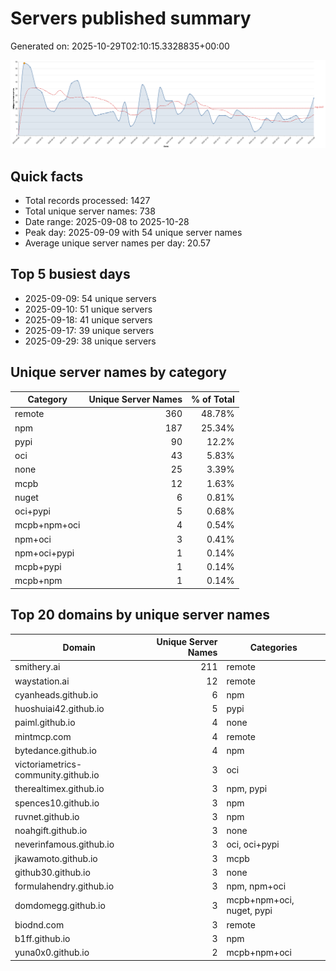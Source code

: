 # Servers published summary

Generated on: 2025-10-29T02:10:15.3328835+00:00

![Unique servers per day](servers-per-day.svg)

## Quick facts
- Total records processed: 1427
- Total unique server names: 738
- Date range: 2025-09-08 to 2025-10-28
- Peak day: 2025-09-09 with 54 unique server names
- Average unique server names per day: 20.57

## Top 5 busiest days
- 2025-09-09: 54 unique servers
- 2025-09-10: 51 unique servers
- 2025-09-18: 41 unique servers
- 2025-09-17: 39 unique servers
- 2025-09-29: 38 unique servers

## Unique server names by category

| Category | Unique Server Names | % of Total |
|----------|---------------------:|-----------:|
| remote | 360 | 48.78% |
| npm | 187 | 25.34% |
| pypi | 90 | 12.2% |
| oci | 43 | 5.83% |
| none | 25 | 3.39% |
| mcpb | 12 | 1.63% |
| nuget | 6 | 0.81% |
| oci+pypi | 5 | 0.68% |
| mcpb+npm+oci | 4 | 0.54% |
| npm+oci | 3 | 0.41% |
| npm+oci+pypi | 1 | 0.14% |
| mcpb+pypi | 1 | 0.14% |
| mcpb+npm | 1 | 0.14% |

## Top 20 domains by unique server names

| Domain | Unique Server Names | Categories |
|--------|---------------------:|------------|
| smithery.ai | 211 | remote |
| waystation.ai | 12 | remote |
| cyanheads.github.io | 6 | npm |
| huoshuiai42.github.io | 5 | pypi |
| paiml.github.io | 4 | none |
| mintmcp.com | 4 | remote |
| bytedance.github.io | 4 | npm |
| victoriametrics-community.github.io | 3 | oci |
| therealtimex.github.io | 3 | npm, pypi |
| spences10.github.io | 3 | npm |
| ruvnet.github.io | 3 | npm |
| noahgift.github.io | 3 | none |
| neverinfamous.github.io | 3 | oci, oci+pypi |
| jkawamoto.github.io | 3 | mcpb |
| github30.github.io | 3 | none |
| formulahendry.github.io | 3 | npm, npm+oci |
| domdomegg.github.io | 3 | mcpb+npm+oci, nuget, pypi |
| biodnd.com | 3 | remote |
| b1ff.github.io | 3 | npm |
| yuna0x0.github.io | 2 | mcpb+npm+oci |
